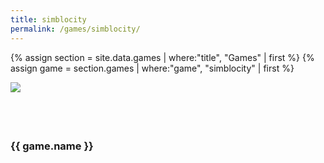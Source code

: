 ```yaml
---
title: simblocity
permalink: /games/simblocity/
---
```


{% assign section = site.data.games | where:"title", "Games" | first %}
{% assign game = section.games | where:"game", "simblocity" | first %}

<img src="{{ game.large_icon }}">

<p><a class="app-store-button" href="https://itunes.apple.com/us/app/{{ game.game }}/id{{ game.apple_id }}?mt=8&uo=6&at=&ct=" target="itunes_store" style="display:inline-block;overflow:hidden;background:url(https://linkmaker.itunes.apple.com/images/badges/en-us/badge_appstore-lrg.png) no-repeat;width:165px;height:40px;@media only screen{background-image:url(https://linkmaker.itunes.apple.com/images/badges/en-us/badge_appstore-lrg.svg);}"></a></p>


<h3>{{ game.name }}</h3>

